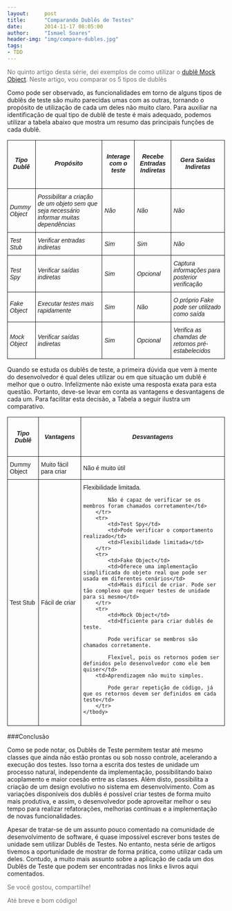 ```yaml
---
layout:     post
title:      "Comparando Dublês de Testes"
date:       2014-11-17 08:05:00
author:     "Ismael Soares"
header-img: "img/compare-dubles.jpg"
tags:
- TDD
---
```


<style type="text/css">
.tg  {border-collapse:collapse;border-spacing:0;}
.tg td{font-family:Arial, sans-serif;font-size:14px;padding:10px 5px;border-style:solid;border-width:1px;overflow:hidden;word-break:normal;}
.tg th{font-family:Arial, sans-serif;font-size:14px;font-weight:normal;padding:10px 5px;border-style:solid;border-width:1px;overflow:hidden;word-break:normal;}
</style>

<span style="color: #6e6e6e;">No quinto artigo desta série, dei exemplos de como utilizar o <a href="http://rkmael.com/2014/11/13/dubles_testes-mock/">dublê Mock Object</a></span><span style="color: #6e6e6e;">. Neste artigo, vou comparar os 5 tipos de dublês</span>

Como pode ser observado, as funcionalidades em torno de alguns tipos de dublês de teste são muito parecidas umas com as outras, tornando o propósito de utilização de cada um deles não muito claro. Para auxiliar na identificação de qual tipo de dublê de teste é mais adequado, podemos utilizar a tabela abaixo que mostra um resumo das principais funções de cada dublê.

<table class="tg">
<thead>
	<tr>
		<th>
			<h5><em>Tipo</em> <em>Dublê</em></h5>
		</th>
		<th>
			<h5><em>Propósito</em></h5>
		</th>
		<th>
			<h5><em>Interage com o teste</em></h5>
		</th>
		<th>
			<h5><em>Recebe Entradas</em> <em>Indiretas</em></h5>
		</th>
		<th>
			<h5>Gera Saídas Indiretas</h5>
		</th>
	</tr>
	</thead>
	<tbody>		
		<tr>
			<td><em>Dummy Object</em></td>
			<td><em>Possibilitar a criação de um objeto sem que seja necessário informar 		muitas dependências</em>
			</td>
			<td><em>Não</em></td>
			<td><em>Não</em></td>
			<td><em>Não</em></td>
		</tr>
		<tr>
			<td><em>Test Stub</em></td>
			<td><em>Verificar entradas indiretas</em></td>
			<td><em>Sim</em></td>
			<td><em>Sim</em></td>
			<td><em>Não</em></td>
		</tr>
		<tr>
			<td><em>Test Spy</em></td>
			<td><em>Verificar saídas indiretas</em></td>
			<td><em>Sim</em></td>
			<td><em>Opcional</em></td>
			<td><em>Captura informações para posterior verificação</em></td>
		</tr>
			<tr>
			<td><em>Fake Object</em></td>
			<td><em>Executar testes mais rapidamente</em></td>
			<td><em>Sim</em></td>
			<td><em>Não</em></td>
			<td><em>O próprio Fake pode ser utilizado como saída</em></td>
		</tr>
		<tr>
			<td><em>Mock Object</em></td>
			<td><em>Verificar saídas indiretas</em></td>
			<td><em>Sim</em></td>
			<td><em>Opcional</em></td>
			<td><em>Verifica as chamdas de retornos pré-estabelecidos</em></td>
		</tr>
	</tbody>
</table>
<p>
Quando se estuda os dublês de teste, a primeira dúvida que vem à mente do desenvolvedor é qual deles utilizar ou em que situação um dublê é melhor que o outro. Infelizmente não existe uma resposta exata para esta questão. Portanto, deve-se levar em conta as vantagens e desvantagens de cada um. Para facilitar esta decisão, a Tabela a seguir ilustra um comparativo.
</p>
<table class="tg">
<thead>
	<tr>
		<th>
			<h4><em>Tipo</em> <em>Dublê</em></h4>
		</th>
		<th>
			<h4><em>Vantagens</em></h4>
		</th>
		<th>
			<h4><em>Desvantagens</em></h4>
		</th>
	</tr>
	</thead>
	<tbody>
		<tr>
			<td>Dummy Object</td>
			<td>Muito fácil para criar</td>
			<td>Não é muito útil</td>
		</tr>
		<tr>
			<td>Test Stub</td>
			<td>Fácil de criar</td>
			<td>Flexibilidade limitada.

			Não é capaz de verificar se os membros foram chamados corretamente</td>
		</tr>
		<tr>
			<td>Test Spy</td>
			<td>Pode verificar o comportamento realizado</td>
			<td>Flexibilidade limitada</td>
		</tr>
		<tr>
			<td>Fake Object</td>
			<td>Oferece uma implementação simplificada do objeto real que pode ser usada em diferentes cenários</td>
			<td>Mais difícil de criar. Pode ser tão complexo que requer testes de unidade para si mesmo</td>
		</tr>
		<tr>
			<td>Mock Object</td>
			<td>Eficiente para criar dublês de teste.

			Pode verificar se membros são chamados corretamente.

			Flexível, pois os retornos podem ser definidos pelo desenvolvedor como ele bem quiser</td>
		<td>Aprendizagem não muito simples.

			Pode gerar repetição de código, já que os retornos devem ser definidos em cada teste</td>
		</tr>
	</tbody>
</table>

###Conclusão
<p>Como se pode notar, os Dublês de Teste permitem testar até mesmo classes que ainda não estão prontas ou sob nosso controle, acelerando a execução dos testes. Isso torna a escrita dos testes de unidade um processo natural, independente da implementação, possibilitando baixo acoplamento e maior coesão entre as classes. Além disto, possibilita a criação de um design evolutivo no sistema em desenvolvimento.
Com as variações disponíveis dos dublês é possível criar testes de forma muito mais produtiva, e assim, o desenvolvedor pode aproveitar melhor o seu tempo para realizar refatorações, melhorias contínuas e a implementação de novas funcionalidades.</p>

<p>Apesar de tratar-se de um assunto pouco comentado na comunidade de desenvolvimento de software, é quase impossível escrever bons testes de unidade sem utilizar Dublês de Testes. No entanto, nesta série de artigos tivemos a oportunidade de mostrar de forma prática, como utilizar cada um deles. Contudo, a muito mais assunto sobre a aplicação de cada um dos Dublês de Teste que podem ser encontradas nos links e livros aqui comentados.</p>

<p style="color: #6e6e6e;">Se você gostou, compartilhe!</p>
<p style="color: #6e6e6e;">Até breve e bom código!</p>


